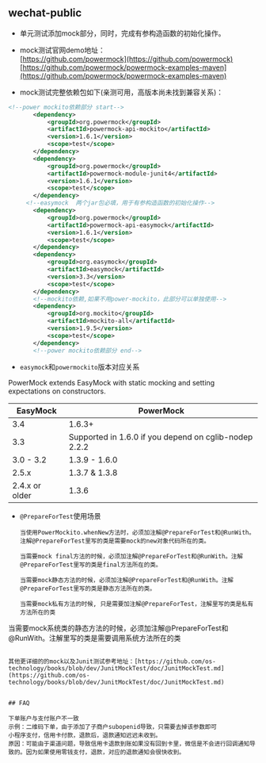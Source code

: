 ## wechat-public

* 单元测试添加mock部分，同时，完成有参构造函数的初始化操作。
* mock测试官网demo地址：  
 [https://github.com/powermock](https://github.com/powermock)  
 [https://github.com/powermock/powermock-examples-maven](https://github.com/powermock/powermock-examples-maven)

* mock测试完整依赖包如下(亲测可用，高版本尚未找到兼容关系)：

 ```xml
 <!--power mockito依赖部分 start-->
        <dependency>
            <groupId>org.powermock</groupId>
            <artifactId>powermock-api-mockito</artifactId>
            <version>1.6.1</version>
            <scope>test</scope>
        </dependency>
        <dependency>
            <groupId>org.powermock</groupId>
            <artifactId>powermock-module-junit4</artifactId>
            <version>1.6.1</version>
            <scope>test</scope>
        </dependency>
      <!--easymock  两个jar包必填，用于有参构造函数的初始化操作-->
        <dependency>
            <groupId>org.powermock</groupId>
            <artifactId>powermock-api-easymock</artifactId>
            <version>1.6.1</version>
            <scope>test</scope>
        </dependency>
        <dependency>
            <groupId>org.easymock</groupId>
            <artifactId>easymock</artifactId>
            <version>3.3</version>
            <scope>test</scope>
        </dependency>
        <!--mockito依赖,如果不用power-mockito，此部分可以单独使用-->
        <dependency>
            <groupId>org.mockito</groupId>
            <artifactId>mockito-all</artifactId>
            <version>1.9.5</version>
            <scope>test</scope>
        </dependency>
        <!--power mockito依赖部分 end-->
 ```

* `easymock`和`powermockito`版本对应关系

 PowerMock extends EasyMock with static mocking and setting expectations on constructors.

 |   EasyMock  |   PowerMock   |
 |---|---|
 | 3.4	     |     1.6.3+|
 | 3.3   |     Supported in 1.6.0 if you depend on cglib-nodep 2.2.2 |
 | 3.0 - 3.2    |    1.3.9 - 1.6.0 |
 | 2.5.x    |    1.3.7 & 1.3.8 |
 | 2.4.x or older  |     1.3.6  |
 
 
* `@PrepareForTest`使用场景
  
  ```
  当使用PowerMockito.whenNew方法时，必须加注解@PrepareForTest和@RunWith。注解@PrepareForTest里写的类是需要mock的new对象代码所在的类。

  当需要mock final方法的时候，必须加注解@PrepareForTest和@RunWith。注解@PrepareForTest里写的类是final方法所在的类。 

  当需要mock静态方法的时候，必须加注解@PrepareForTest和@RunWith。注解@PrepareForTest里写的类是静态方法所在的类。

  当需要mock私有方法的时候, 只是需要加注解@PrepareForTest，注解里写的类是私有方法所在的类

 当需要mock系统类的静态方法的时候，必须加注解@PrepareForTest和@RunWith。注解里写的类是需要调用系统方法所在的类
  ```
 
 其他更详细的的mock以及Junit测试参考地址：[https://github.com/os-technology/books/blob/dev/JunitMockTest/doc/JunitMockTest.md](https://github.com/os-technology/books/blob/dev/JunitMockTest/doc/JunitMockTest.md)


## FAQ

下单账户与支付账户不一致
示例：二维码下单，由于添加了子商户subopenid导致，只需要去掉该参数即可
小程序支付，信用卡付款，退款后，退款通知迟迟未收到。
原因：可能由于渠道问题，导致信用卡退款到账如果没有回到卡里，微信是不会进行回调通知导致的。因为如果使用零钱支付，退款，对应的退款通知会很快收到。
 